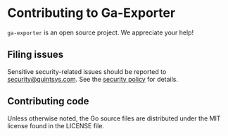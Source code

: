 # Contributing to Ga-Exporter

`ga-exporter` is an open source project. We appreciate your help!

## Filing issues

Sensitive security-related issues should be reported to [security@quintsys.com](mailto:security@quintsys.com).
See the [security policy](https://github.com/quintsys/ga-exporter/security/policy) for details.

## Contributing code

Unless otherwise noted, the Go source files are distributed under
the MIT license found in the LICENSE file.
